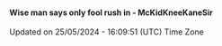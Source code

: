 #### Wise man says only fool rush in - McKidKneeKaneSir
Updated on 25/05/2024 - 16:09:51 (UTC) Time Zone
